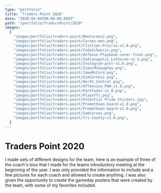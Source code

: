 ```yaml
---
type: "portfolio"
title: "Traders Point 2020"
date: "2020-04-09T00:00:00.000Z"
path: "/portfolio/TradersPoint/2020"
images:
  [
    "images/portfolio/traders-point/BenCarnes2.png",
    "images/portfolio/traders-point/Carnes-men.png",
    "images/portfolio/traders-point/Clintion-Prairie-v1.0.png",
    "images/portfolio/traders-point/CodySchwerin.png",
    "images/portfolio/traders-point/Defense-Playbook-cover-final.png",
    "images/portfolio/traders-point/Indianapolis_Lutheran-v2.1.png",
    "images/portfolio/traders-point/Instagram-post-v1.0.png",
    "images/portfolio/traders-point/IsaacMcGaughey.png",
    "images/portfolio/traders-point/JakeMcCord.png",
    "images/portfolio/traders-point/KimCarnes2.png",
    "images/portfolio/traders-point/North_Central.png",
    "images/portfolio/traders-point/Offensive_POW_v1.0.png",
    "images/portfolio/traders-point/ParkTudor-v1.0.png",
    "images/portfolio/traders-point/Playoffs.png",
    "images/portfolio/traders-point/Potential Pride Stickers.jpg",
    "images/portfolio/traders-point/Promethean-board-v1.0.png",
    "images/portfolio/traders-point/Promethean-board-v2.0.png",
    "images/portfolio/traders-point/SamCarnes.png",
    "images/portfolio/traders-point/Tri-County-v1.0.png",
  ]
---
```


# Traders Point 2020

I made sets of different designs for the team, here is an example of three of the coach's bios that I made for the teams introductory meeting at the beginning of the year. I was only provided the information to include and a few pictures for each coach and allowed to create anything. I was also given the opportunity to create the gameday posters that were created by the team, with some of my favorites included.
